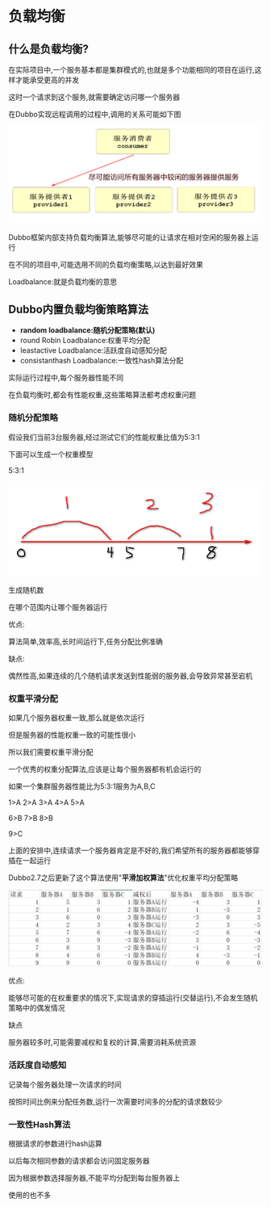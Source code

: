 # 负载均衡

## 什么是负载均衡?

在实际项目中,一个服务基本都是集群模式的,也就是多个功能相同的项目在运行,这样才能承受更高的并发

这时一个请求到这个服务,就需要确定访问哪一个服务器

在Dubbo实现远程调用的过程中,调用的关系可能如下图

![1655891169062](images/1655891169062.png)

Dubbo框架内部支持负载均衡算法,能够尽可能的让请求在相对空闲的服务器上运行

在不同的项目中,可能选用不同的负载均衡策略,以达到最好效果

Loadbalance:就是负载均衡的意思

## Dubbo内置负载均衡策略算法

- **random loadbalance:随机分配策略(默认)**
- round Robin Loadbalance:权重平均分配
- leastactive Loadbalance:活跃度自动感知分配
- consistanthash Loadbalance:一致性hash算法分配

实际运行过程中,每个服务器性能不同

在负载均衡时,都会有性能权重,这些策略算法都考虑权重问题

### 随机分配策略

假设我们当前3台服务器,经过测试它们的性能权重比值为5:3:1

下面可以生成一个权重模型

5:3:1

![image-20220923162323931](images/image-20220923162323931.png)

生成随机数

在哪个范围内让哪个服务器运行

优点:

算法简单,效率高,长时间运行下,任务分配比例准确

缺点:

偶然性高,如果连续的几个随机请求发送到性能弱的服务器,会导致异常甚至宕机

### 权重平滑分配

如果几个服务器权重一致,那么就是依次运行

但是服务器的性能权重一致的可能性很小

所以我们需要权重平滑分配

一个优秀的权重分配算法,应该是让每个服务器都有机会运行的

如果一个集群服务器性能比为5:3:1服务为A,B,C

1>A   2>A   3>A   4>A   5>A

6>B   7>B   8>B

9>C

上面的安排中,连续请求一个服务器肯定是不好的,我们希望所有的服务器都能够穿插在一起运行

Dubbo2.7之后更新了这个算法使用"**平滑加权算法**"优化权重平均分配策略

![1655955337434](images/1655955337434.png)

优点:

能够尽可能的在权重要求的情况下,实现请求的穿插运行(交替运行),不会发生随机策略中的偶发情况

缺点

服务器较多时,可能需要减权和复权的计算,需要消耗系统资源

### 活跃度自动感知

记录每个服务器处理一次请求的时间

按照时间比例来分配任务数,运行一次需要时间多的分配的请求数较少

### 一致性Hash算法

根据请求的参数进行hash运算

以后每次相同参数的请求都会访问固定服务器

因为根据参数选择服务器,不能平均分配到每台服务器上

使用的也不多